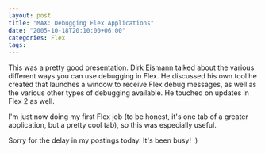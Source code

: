 ```yaml
---
layout: post
title: "MAX: Debugging Flex Applications"
date: "2005-10-18T20:10:00+06:00"
categories: Flex 
tags: 
---
```


This was a pretty good presentation. Dirk Eismann talked about the various different ways you can use debugging in Flex. He discussed his own tool he created that launches a window to receive Flex debug messages, as well as the various other types of debugging available. He touched on updates in Flex 2 as well. 

I'm just now doing my first Flex job (to be honest, it's one tab of a greater application, but a pretty cool tab), so this was especially useful.

Sorry for the delay in my postings today. It's been busy! :)